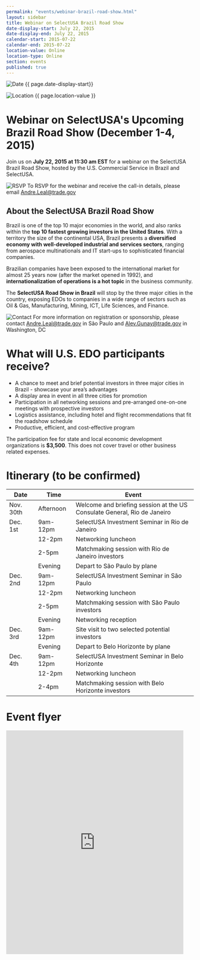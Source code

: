 ```yaml
---
permalink: "events/webinar-brazil-road-show.html"
layout: sidebar
title: Webinar on SelectUSA Brazil Road Show
date-display-start: July 22, 2015
date-display-end: July 22, 2015
calendar-start: 2015-07-22
calendar-end: 2015-07-22
location-value: Online
location-type: Online
section: events
published: true
---
```

![Date](https://google.github.io/material-design-icons/action/svg/design/ic_event_24px.svg "Date") {{ page.date-display-start}}

![Location](http://google.github.io/material-design-icons/social/svg/design/ic_location_city_24px.svg "Location") {{ page.location-value }}

# Webinar on SelectUSA's Upcoming Brazil Road Show (December 1-4, 2015)

Join us on **July 22, 2015 at 11:30 am EST** for a webinar on the SelectUSA Brazil Road Show, hosted by the U.S. Commercial Service in Brazil and SelectUSA.

![RSVP](https://google.github.io/material-design-icons/content/svg/design/ic_send_24px.svg "RSVP") To RSVP for the webinar and receive the call-in details, please email  [Andre.Leal@trade.gov](mailto:Andre.Leal@trade.gov?Subject=RSVP%20for%20July%2021%20Brazil%20Road%20Show%20webinar)

## About the SelectUSA Brazil Road Show

Brazil is one of the top 10 major economies in the world, and also ranks within the **top 10 fastest growing investors in the United States**. With a territory the size of the continental USA, Brazil presents a **diversified economy with well-developed industrial and services sectors**, ranging from aerospace multinationals and IT start-ups to sophisticated financial companies.

Brazilian companies have been exposed to the international market for almost 25 years now (after the market opened in 1992),  and **internationalization of operations is a hot topic** in the business community.

The **SelectUSA Road Show in Brazil** will stop by the three major cities in the country, exposing EDOs to companies in a wide range of sectors such as Oil & Gas, Manufacturing, Mining, ICT, Life Sciences, and Finance.

![Contact](https://google.github.io/material-design-icons/action/svg/design/ic_question_answer_24px.svg "Contact") For more information on registration or sponsorship, please contact [Andre.Leal@trade.gov](mailto:Andre.Leal@trade.gov) in São Paulo and [Alev.Gunay@trade.gov](mailto:alev.gunay@trade.gov) in Washington, DC

# What will U.S. EDO participants receive?

* A chance to meet and brief potential investors in three major cities in Brazil - showcase your area’s advantages
* A display area in event in all three cities for promotion
* Participation in all networking sessions and pre-arranged one-on-one meetings with prospective investors
* Logistics assistance, including hotel and flight recommendations that fit the roadshow schedule
* Productive, efficient, and cost-effective program

The participation fee for state and local economic development organizations is **$3,500**. This does not cover travel or other business related expenses.

# Itinerary (to be confirmed)

Date | Time | Event
---| --- | ---
Nov. 30th&nbsp;&nbsp; | Afternoon | Welcome and briefing session at the US Consulate General, Rio de Janeiro
Dec. 1st | 9am-12pm&nbsp;&nbsp; | SelectUSA Investment Seminar in Rio de Janeiro
&nbsp; | 12-2pm | Networking luncheon
&nbsp; | 2-5pm | Matchmaking session with Rio de Janeiro investors
&nbsp; | Evening | Depart to São Paulo by plane
Dec. 2nd | 9am-12pm | SelectUSA Investment Seminar in São Paulo
&nbsp; | 12-2pm | Networking luncheon
&nbsp; | 2-5pm | Matchmaking session with São Paulo investors
&nbsp; | Evening | Networking reception
Dec. 3rd | 9am-12pm | Site visit to two selected potential investors
&nbsp; | Evening | Depart to Belo Horizonte by plane
Dec. 4th | 9am-12pm | SelectUSA Investment Seminar in Belo Horizonte
&nbsp; | 12-2pm | Networking luncheon
&nbsp; | 2-4pm | Matchmaking session with Belo Horizonte investors

# Event flyer

<iframe src="https://www.slideshare.net/slideshow/embed_code/key/AsRMQIPn4bSYjJ" width="476" height="600" frameborder="0" marginwidth="0" marginheight="0" scrolling="no"></iframe>
